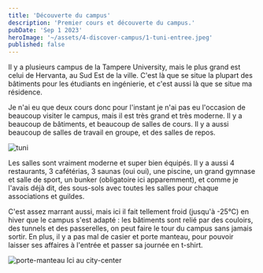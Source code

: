 ```yaml
---
title: 'Découverte du campus'
description: 'Premier cours et découverte du campus.'
pubDate: 'Sep 1 2023'
heroImage: '~/assets/4-discover-campus/1-tuni-entree.jpeg'
published: false
---
```


Il y a plusieurs campus de la Tampere University, mais le plus grand est celui de Hervanta, au Sud Est de la ville. C'est là que se situe la plupart des bâtiments pour les étudiants en ingénierie, et c'est aussi là que se situe ma résidence.

Je n'ai eu que deux cours donc pour l'instant je n'ai pas eu l'occasion de beaucoup visiter le campus, mais il est très grand et très moderne. Il y a beaucoup de bâtiments, et beaucoup de salles de cours. Il y a aussi beaucoup de salles de travail en groupe, et des salles de repos.

![tuni](~/assets/4-discover-campus/1-tuni-entree.jpeg)

Les salles sont vraiment moderne et super bien équipés. Il y a aussi 4 restaurants, 3 cafétérias, 3 saunas (oui oui), une piscine, un grand gymnase et salle de sport, un bunker (obligatoire ici apparemment), et comme je l'avais déjà dit, des sous-sols avec toutes les salles pour chaque associations et guildes.

C'est assez marrant aussi, mais ici il fait tellement froid (jusqu'à -25°C) en hiver que le campus s'est adapté : les bâtiments sont relié par des couloirs, des tunnels et des passerelles, on peut faire le tour du campus sans jamais sortir. En plus, il y a pas mal de casier et porte manteau, pour pouvoir laisser ses affaires à l'entrée et passer sa journée en t-shirt.

![porte-manteau](~/assets/4-discover-campus/2-porte-manteau.jpeg)
<span>Ici au city-center</span>
